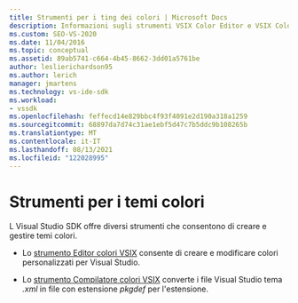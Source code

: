 ```yaml
---
title: Strumenti per i ting dei colori | Microsoft Docs
description: Informazioni sugli strumenti VSIX Color Editor e VSIX Color Compiler disponibili in Visual Studio SDK per la creazione e la gestione dei temi colori.
ms.custom: SEO-VS-2020
ms.date: 11/04/2016
ms.topic: conceptual
ms.assetid: 89ab5741-c664-4b45-8662-3dd01a5761be
author: leslierichardson95
ms.author: lerich
manager: jmartens
ms.technology: vs-ide-sdk
ms.workload:
- vssdk
ms.openlocfilehash: feffecd14e829bbc4f93f4091e2d190a318a1259
ms.sourcegitcommit: 68897da7d74c31ae1ebf5d47c7b5ddc9b108265b
ms.translationtype: MT
ms.contentlocale: it-IT
ms.lasthandoff: 08/13/2021
ms.locfileid: "122028995"
---
```

# <a name="color-theme-tools"></a>Strumenti per i temi colori
L Visual Studio SDK offre diversi strumenti che consentono di creare e gestire temi colori.

- Lo [strumento Editor colori VSIX](../../extensibility/internals/vsix-color-editor.md) consente di creare e modificare colori personalizzati per Visual Studio.

- Lo [strumento Compilatore colori VSIX](../../extensibility/internals/vsix-color-compiler.md) converte i file Visual Studio tema *.xml* in file con estensione *pkgdef* per l'estensione.
